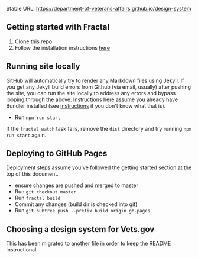 Stable URL: https://department-of-veterans-affairs.github.io/design-system

## Getting started with Fractal

1. Clone this repo
2. Follow the installation instructions [here](http://fractal.build/guide/installation)

## Running site locally

GitHub will automatically try to render any Markdown files using Jekyll. If you get any Jekyll build errors from Github (via email, usually) after pushing the site, you can run the site locally to address any errors and bypass looping through the above. Instructions here assume you already have Bundler installed (see [instructions](https://help.github.com/articles/setting-up-your-github-pages-site-locally-with-jekyll/) if you don't know what that is).

* Run `npm run start`

If the `fractal watch` task fails, remove the `dist` directory and try running `npm run start` again.

## Deploying to GitHub Pages

Deployment steps assume you've followed the getting started section at the top of this document.

* ensure changes are pushed and merged to master
* Run `git checkout master`
* Run `fractal build`
* Commit any changes (build dir is checked into git)
* Run `git subtree push --prefix build origin gh-pages`


## Choosing a design system for Vets.gov
This has been migrated to [another file](research.md) in order to keep the README instructional.
